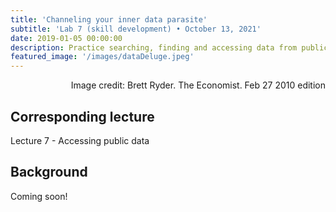 ```yaml
---
title: 'Channeling your inner data parasite'
subtitle: 'Lab 7 (skill development) • October 13, 2021'
date: 2019-01-05 00:00:00
description: Practice searching, finding and accessing data from public respositories.  This is a great opportunity to go hunting for some cool data that YOU care about and that may help you address one of your research questions. Who knows, maybe you'll find a dataset that is so helpful it saves you from some time consuming and costly experiments.
featured_image: '/images/dataDeluge.jpeg'
---
```


<div style="text-align: right"> Image credit: Brett Ryder.  The Economist. Feb 27 2010 edition</div>

## Corresponding lecture

Lecture 7 - Accessing public data

## Background

Coming soon!
